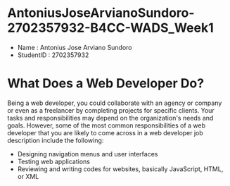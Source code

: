 # AntoniusJoseArvianoSundoro-2702357932-B4CC-WADS_Week1

- Name : Antonius Jose Arviano Sundoro
- StudentID : 2702357932

# What Does a Web Developer Do?
Being a web developer, you could collaborate with an agency or company or even as a freelancer by completing projects for specific clients. Your tasks and responsibilities may depend on the organization's needs and goals. However, some of the most common responsibilities of a web developer that you are likely to come across in a web developer job description include the following:

- Designing navigation menus and user interfaces
- Testing web applications
- Reviewing and writing codes for websites, basically JavaScript, HTML, or XML

